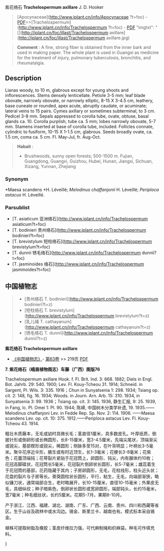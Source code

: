 紫花络石 **Trachelospermum axillare** J. D. Hooker

> [Apocynaceae](http://www.iplant.cn/info/Apocynaceae ?t=foc) - [PDF](http://iplant.cn/foc/pdf/Apocynaceae.pdf)>>[Trachelospermum](http://www.iplant.cn/info/Trachelospermum ?t=foc) - [PDF](http://www.iplant.cn/foc/pdf/Trachelospermum.pdf)
  "imgtxt": "[](http://iplant.cn/foc/illast/Trachelospermum axillare](http://iplant.cn/foc/illast/Trachelospermum axillare.jpg)

> **Comment** : 
> A fine, strong fiber is obtained from the inner bark and used in making paper. The whole plant is used in Guangxi as medicine for the treatment of injury, pulmonary tuberculosis, bronchitis, and rheumatalgia.

## Description

Lianas woody, to 10 m, glabrous except for young shoots and inflorescences. Stems densely lenticellate. Petiole 3-5 mm; leaf blade obovate, narrowly obovate, or narrowly elliptic, 8-15 X 3-4.5 cm, leathery, base cuneate or rounded, apex acute, abruptly caudate, or acuminate; lateral veins to 15 pairs. Cymes axillary or sometimes subterminal, to 3 cm. Pedicel 3-8 mm. Sepals appressed to corolla tube, ovate, obtuse, basal glands ca. 10. Corolla purplish, tube ca. 5 mm; lobes narrowly obovate, 5-7 mm. Stamens inserted at base of corolla tube, included. Follicles connate, cylindric to fusiform, 10-15 X 1-1.5 cm, glabrous. Seeds broadly ovate, ca. 1.5 cm, coma ca. 5 cm. Fl. May-Jul, fr. Aug-Oct.

> **Habait** : 
>* Brushwoods, sunny open forests; 500-1500 m. Fujian, Guangdong, Guangxi, Guizhou, Hubei, Hunan, Jiangxi, Sichuan, Xizang, Yunnan, Zhejiang

### Synonym
*Maesa scandens *H. Léveillé; *Melodinus chaffanjonii* H. Léveillé; *Periploca astacus* H. Léveillé.

### Parsublist

* [T.  asiaticum  亚洲络石](http://www.iplant.cn/info/Trachelospermum asiaticum?t=foc)
* [T.  bodinieri  贵州络石](http://www.iplant.cn/info/Trachelospermum bodinieri?t=foc)
* [T.  brevistylum  短柱络石](http://www.iplant.cn/info/Trachelospermum brevistylum?t=foc)
* [T.  dunnii  锈毛络石](http://www.iplant.cn/info/Trachelospermum dunnii?t=foc)
* [T.  jasminoides  络石](http://www.iplant.cn/info/Trachelospermum jasminoides?t=foc)

## 中国植物志

> * [贵州络石  T.  bodinieri](http://www.iplant.cn/info/Trachelospermum bodinieri?t=z)
> * [短柱络石  T.  brevistylum](http://www.iplant.cn/info/Trachelospermum brevistylum?t=z)
> * [乳儿绳  T.  cathayanum](http://www.iplant.cn/info/Trachelospermum cathayanum?t=z)
> * [锈毛络石  T.  dunnii](http://www.iplant.cn/info/Trachelospermum dunnii?t=z)

**紫花络石 Trachelospermum axillare**

* [《中国植物志》](http://www.iplant.cn/frps)- [第63卷](http://www.iplant.cn/frps/vol/63) >> 219页 [PDF](http://www.iplant.cn/frps/pdf/63/219a.pdf)

**7. 紫花络石（峨眉植物图志）车藤（广西）图版76**

Trachelospermum axillare Hook. f. Fl. Brit. Ind. 3: 668. 1882; Diels in Engl. Bot. Jahrb. 29: 540. 1900; Lev. Fl. Kouy-Tcheou 31. 1914; Schneid. in Sargent, Pl. Wils. 3: 335. 1916；Chun in Sunyatsenia 1: 298. 1934; Tsiang op. cit. 2: 148, fig. 16. 1934; Woods. in Journ. Arn. Arb. 15: 310. 1934, in Sunyatsenia 3: 99. 1936；Tsiang op. cit. 3: 145. 1936, 静生汇报, 9: 25. 1939, in Fang, Ic. Pl. Omei 1: Pl. 90. 1944; 陈嵘, 中国树木分类学补遗, 19. 1935.——Melodinus chaffanjoni Lev. in Fedde Rep. Sp. Nov. 2: 114. 1906. ——Maesa scandens Lev. op. cit. 10: 375. 1912.——Periploca astacus Lev. Fl. Kouy-Tcheou 43. 1914.

粗壮木质藤本，无毛或幼时具微长毛；茎直径1厘米，具多数皮孔。叶厚纸质，倒披针形或倒卵形或长椭圆形，长8-15厘米，宽3-4.5厘米，先端尖尾状，顶端渐尖或锐尖，基部楔形或锐尖，稀圆形；侧脉多至15对，在叶背明显；叶柄长3-5毫米。聚伞花序近伞形，腋生或有时近顶生，长1-3毫米；花梗长3-8毫米；花紫色；花蕾顶端钝；花萼裂片紧贴于花冠筒上，卵圆形、钝尖，内有腺体约10枚；花冠高脚碟状，花冠筒长5毫米，花冠裂片倒卵状长圆形，长5-7毫米；雄蕊着生于花冠筒的基部，花药隐藏于其内；子房卵圆形，无毛，花柱线形，柱头近头状；花盘的裂片与子房等长。蓇葖圆柱状长圆形，平行，粘生，无毛，向端部渐狭，略似镰刀状，通常端部合生，老时略展开，长10-15厘米，直径10-15毫米；外果皮无毛，具细纵纹；种子暗紫色，倒卵状长圆形或宽卵圆形，端部钝头，长约15毫米，宽7毫米；种毛细丝状，长约5厘米。花期5-7月，果期8-10月。

产于浙江、江西、福建、湖北、湖南、广东、广西、云南、贵州、四川和西藏等省区。生于山谷及疏林中或水沟边。锡金、斯里兰卡、越南也有。模式标本采自锡金。

植株可提取树脂及橡胶；茎皮纤维拉力强，可代麻制绳和织麻袋。种毛可作填充料。

}